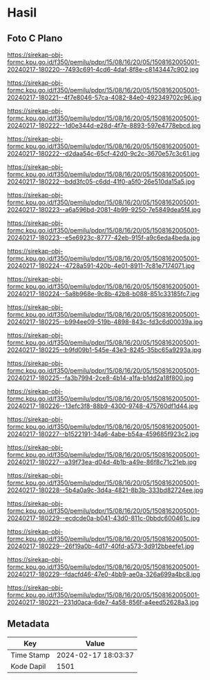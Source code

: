 # Hasil

## Foto C Plano

https://sirekap-obj-formc.kpu.go.id/f350/pemilu/pdpr/15/08/16/20/05/1508162005001-20240217-180220--7493c691-4cd6-4daf-8f8e-c8143447c902.jpg

https://sirekap-obj-formc.kpu.go.id/f350/pemilu/pdpr/15/08/16/20/05/1508162005001-20240217-180221--4f7e8046-57ca-4082-84e0-492349702c96.jpg

https://sirekap-obj-formc.kpu.go.id/f350/pemilu/pdpr/15/08/16/20/05/1508162005001-20240217-180222--1d0e344d-e28d-4f7e-8893-597e4778ebcd.jpg

https://sirekap-obj-formc.kpu.go.id/f350/pemilu/pdpr/15/08/16/20/05/1508162005001-20240217-180222--d2daa54c-65cf-42d0-9c2c-3670e57c3c61.jpg

https://sirekap-obj-formc.kpu.go.id/f350/pemilu/pdpr/15/08/16/20/05/1508162005001-20240217-180222--bdd3fc05-c6dd-41f0-a5f0-26e510da15a5.jpg

https://sirekap-obj-formc.kpu.go.id/f350/pemilu/pdpr/15/08/16/20/05/1508162005001-20240217-180223--a6a596bd-2081-4b99-9250-7e5849dea5f4.jpg

https://sirekap-obj-formc.kpu.go.id/f350/pemilu/pdpr/15/08/16/20/05/1508162005001-20240217-180223--e5e6923c-8777-42eb-915f-a9c6eda4beda.jpg

https://sirekap-obj-formc.kpu.go.id/f350/pemilu/pdpr/15/08/16/20/05/1508162005001-20240217-180224--4728a591-420b-4e01-8911-7c81e7174071.jpg

https://sirekap-obj-formc.kpu.go.id/f350/pemilu/pdpr/15/08/16/20/05/1508162005001-20240217-180224--5a8b968e-9c8b-42b8-b088-851c33185fc7.jpg

https://sirekap-obj-formc.kpu.go.id/f350/pemilu/pdpr/15/08/16/20/05/1508162005001-20240217-180225--b994ee09-519b-4898-843c-fd3c6d00039a.jpg

https://sirekap-obj-formc.kpu.go.id/f350/pemilu/pdpr/15/08/16/20/05/1508162005001-20240217-180225--b9fd09b1-545e-43e3-8245-35bc65a9293a.jpg

https://sirekap-obj-formc.kpu.go.id/f350/pemilu/pdpr/15/08/16/20/05/1508162005001-20240217-180225--fa3b7994-2ce8-4b14-a1fa-b1dd2a18f800.jpg

https://sirekap-obj-formc.kpu.go.id/f350/pemilu/pdpr/15/08/16/20/05/1508162005001-20240217-180226--13efc3f8-88b9-4300-9748-475760df1d44.jpg

https://sirekap-obj-formc.kpu.go.id/f350/pemilu/pdpr/15/08/16/20/05/1508162005001-20240217-180227--b1522191-34a6-4abe-b54a-459685f923c2.jpg

https://sirekap-obj-formc.kpu.go.id/f350/pemilu/pdpr/15/08/16/20/05/1508162005001-20240217-180227--a39f73ea-d04d-4b1b-a49e-86f8c71c21eb.jpg

https://sirekap-obj-formc.kpu.go.id/f350/pemilu/pdpr/15/08/16/20/05/1508162005001-20240217-180228--5b4a0a9c-3d4a-4821-8b3b-333bd82724ee.jpg

https://sirekap-obj-formc.kpu.go.id/f350/pemilu/pdpr/15/08/16/20/05/1508162005001-20240217-180229--ecdcde0a-b041-43d0-811c-0bbdc600461c.jpg

https://sirekap-obj-formc.kpu.go.id/f350/pemilu/pdpr/15/08/16/20/05/1508162005001-20240217-180229--26f19a0b-4d17-40fd-a573-3d912bbeefe1.jpg

https://sirekap-obj-formc.kpu.go.id/f350/pemilu/pdpr/15/08/16/20/05/1508162005001-20240217-180229--fdacfd46-47e0-4bb9-ae0a-326a699a4bc8.jpg

https://sirekap-obj-formc.kpu.go.id/f350/pemilu/pdpr/15/08/16/20/05/1508162005001-20240217-180221--231d0aca-6de7-4a58-856f-a4eed52628a3.jpg


## Metadata

| Key        | Value               |
| ---------- | ------------------- |
| Time Stamp | 2024-02-17 18:03:37 |
| Kode Dapil | 1501                |



